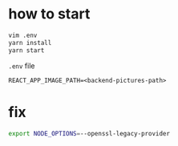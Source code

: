 # how to start
```bash
vim .env
yarn install
yarn start
```

`.env` file
```
REACT_APP_IMAGE_PATH=<backend-pictures-path>
```

# fix
```bash
export NODE_OPTIONS=--openssl-legacy-provider
```